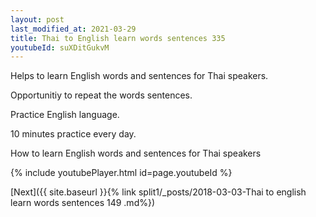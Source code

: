 ```yaml
---
layout: post
last_modified_at: 2021-03-29
title: Thai to English learn words sentences 335 
youtubeId: suXDitGukvM
---
```

 
 
Helps to learn English words and sentences for Thai speakers.

Opportunitiy to repeat the words sentences. 

Practice English language. 
 
10 minutes practice every day. 
 
How to learn English words and sentences for Thai speakers 
 
{% include youtubePlayer.html id=page.youtubeId %}
 
 
[Next]({{ site.baseurl }}{% link  split1/_posts/2018-03-03-Thai to english learn words sentences 149 .md%})
 
